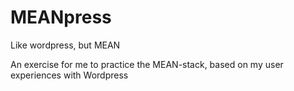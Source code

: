 # MEANpress
Like wordpress, but MEAN

An exercise for me to practice the MEAN-stack, based on my user experiences with Wordpress
